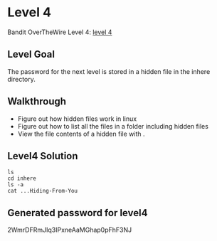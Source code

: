 # Level 4

Bandit OverTheWire Level 4: [level 4](https://overthewire.org/wargames/bandit/bandit4.html)

## **Level Goal**
The password for the next level is stored in a hidden file in the inhere directory.

## **Walkthrough**
- Figure out how hidden files work in linux
- Figure out how to list all the files in a folder including hidden files 
- View the file contents of a hidden file with .

## **Level4 Solution**
```shell
ls
cd inhere
ls -a
cat ...Hiding-From-You
```


## **Generated password for level4**
2WmrDFRmJIq3IPxneAaMGhap0pFhF3NJ
